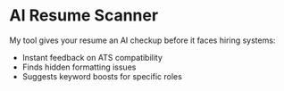 # AI Resume Scanner

My tool gives your resume an AI checkup before it faces hiring systems:
- Instant feedback on ATS compatibility 
- Finds hidden formatting issues
- Suggests keyword boosts for specific roles